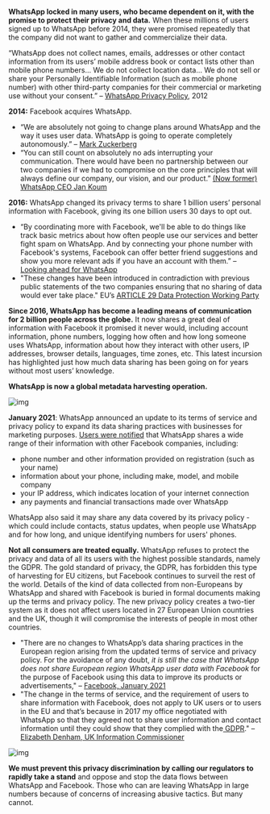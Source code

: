 **WhatsApp locked in many users, who became dependent on it, with the promise to protect their privacy and data.** When these millions of users signed up to WhatsApp before 2014, they were promised repeatedly that the company did not want to gather and commercialize their data. 

“WhatsApp does not collect names, emails, addresses or other contact information from its users’ mobile address book or contact lists other than mobile phone numbers… We do not collect location data… We do not sell or share your Personally Identifiable Information (such as mobile phone number) with other third-party companies for their commercial or marketing use without your consent.” – [WhatsApp Privacy Policy](https://techcrunch.com/2014/04/10/whatsapp-privacy/), 2012

**2014:** Facebook acquires WhatsApp. 

- “We are absolutely not going to change plans around WhatsApp and the way it uses user data. WhatsApp is going to operate completely autonomously.” – [Mark Zuckerberg](https://epic.org/privacy/ftc/whatsapp/EPIC-CDD-FTC-WhatsApp-Complaint-2016.pdf)
- “You can still count on absolutely no ads interrupting your communication. There would have been no partnership between our two companies if we had to compromise on the core principles that will always define our company, our vision, and our product.” [(Now former) WhatsApp CEO Jan Koum](https://blog.whatsapp.com/facebook)

**2016:** WhatsApp changed its privacy terms to share 1 billion users’ personal information with Facebook, giving its one billion users 30 days to opt out. 

- “By coordinating more with Facebook, we'll be able to do things like track basic metrics about how often people use our services and better fight spam on WhatsApp. And by connecting your phone number with Facebook's systems, Facebook can offer better friend suggestions and show you more relevant ads if you have an account with them.” – [Looking ahead for WhatsApp](https://blog.whatsapp.com/looking-ahead-for-whats-app)
- "These changes have been introduced in contradiction with previous public statements of the two companies ensuring that no sharing of data would ever take place." EU’s [ARTICLE 29 Data Protection Working Party](https://www.cnil.fr/sites/default/files/atoms/files/20161027_letter_of_the_chair_of_the_art_29_wp_whatsapp.pdf)



**Since 2016, WhatsApp has become a leading means of communication for 2 billion people across the globe.** It now shares a great deal of information with Facebook it promised it never would, including account information, phone numbers, logging how often and how long someone uses WhatsApp, information about how they interact with other users, IP addresses, browser details, languages, time zones, etc. This latest incursion has highlighted just how much data sharing has been going on for years without most users’ knowledge.

**WhatsApp is now a global metadata harvesting operation.** 

![img](https://lh3.googleusercontent.com/rfaqjNe2zi5FCHKI0x8l-_fbh5KH582FciYJ6bY8rZj-oREH_EfDyhhkklQClWZ3MMGinKHSm9fKnkORmjy47iufZyi5cK5z_6_WKCXDDuhrgozkAcL7is_6k6E-7zSyv7xV76I)





**January 2021**: WhatsApp announced an update to its terms of service and privacy policy to expand its data sharing practices with businesses for marketing purposes. [Users were notified](https://faq.whatsapp.com/general/security-and-privacy/what-information-does-whatsapp-share-with-the-facebook-companies) that WhatsApp shares a wide range of their information with other Facebook companies, including:

- phone number and other information provided on registration (such as your name)
- information about your phone, including make, model, and mobile company
- your IP address, which indicates location of your internet connection
- any payments and financial transactions made over WhatsApp

WhatsApp also said it may share any data covered by its privacy policy - which could include contacts, status updates, when people use WhatsApp and for how long, and unique identifying numbers for users' phones.



**Not all consumers are treated equally.** WhatsApp refuses to protect the privacy and data of all its users with the highest possible standards, namely the GDPR. The gold standard of privacy, the GDPR, has forbidden this type of harvesting for EU citizens, but Facebook continues to surveil the rest of the world. Details of the kind of data collected from non-Europeans by WhatsApp and shared with Facebook is buried in formal documents making up the terms and privacy policy. The new privacy policy creates a two-tier system as it does not affect users located in 27 European Union countries and the UK, though it will compromise the interests of people in most other countries. 

- "There are no changes to WhatsApp’s data sharing practices in the European region arising from the updated terms of service and privacy policy. For the avoidance of any doubt, *it is still the case that WhatsApp does not share European region WhatsApp user data with Facebook* for the purpose of Facebook using this data to improve its products or advertisements," – [Facebook, January 2021](https://www.irishtimes.com/business/technology/whatsapp-says-european-users-do-not-have-to-share-data-with-facebook-1.4452435)
- "The change in the terms of service, and the requirement of users to share information with Facebook, does not apply to UK users or to users in the EU and that’s because in 2017 my office negotiated with WhatsApp so that they agreed not to share user information and contact information until they could show that they complied with the[ GDPR](https://www.theguardian.com/technology/gdpr)." – [Elizabeth Denham, UK Information Commissioner](https://www.theguardian.com/technology/2021/jan/26/uk-regulator-to-write-to-whatsapp-over-facebook-data-sharing)

![img](https://lh6.googleusercontent.com/EJ27aOOSlAkOl4g5j9PI924QG91KxQJk2rw_cf2an4JZmZ1xsLDSgD0_qZmrE5Lt22nJAyZeNMqkPoKjKV-i5S7GtRgIvo0_XGMVBfdugIMAUPQuvB9ev25GhYzDEYGiPXtpy9k)







**We must prevent this privacy discrimination by calling our regulators to rapidly take a stand** and oppose and stop the data flows between WhatsApp and Facebook. Those who can are leaving WhatsApp in large numbers because of concerns of increasing abusive tactics. But many cannot.